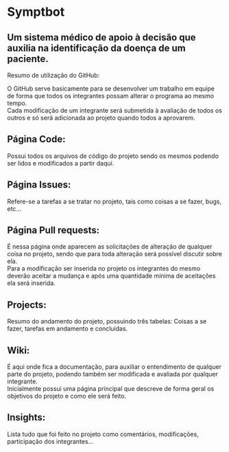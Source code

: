 # Symptbot
Um sistema médico de apoio à decisão que auxilia na identificação da doença de um paciente.     
--------

Resumo de utilização do GitHub:

O GitHub serve basicamente para se desenvolver um trabalho em equipe de forma que todos os integrantes possam alterar o programa ao mesmo tempo.  
Cada modificação de um integrante será submetida à avaliação de todos os outros e só será adicionada ao projeto quando todos a aprovarem.

## Página Code: 
Possui todos os arquivos de código do projeto sendo os mesmos podendo ser lidos e modificados a partir daqui.

## Página Issues: 
Refere-se a tarefas a se tratar no projeto, tais como coisas a se fazer, bugs, etc...

## Página Pull requests: 
É nessa página onde aparecem as solicitações de alteração de qualquer coisa no projeto, sendo que para toda alteração será possível discutir sobre ela.  
Para a modificação ser inserida no projeto os integrantes do mesmo deverão aceitar a mudança e após uma quantidade mínima de aceitações ela será inserida.

## Projects: 
Resumo do andamento do projeto, possuindo três tabelas: Coisas a se fazer, tarefas em andamento e concluídas.

## Wiki: 
É aqui onde fica a documentação, para auxiliar o entendimento de qualquer parte do projeto, podendo também ser modificada e avaliada por qualquer integrante.   
Inicialmente possui uma página principal que descreve de forma geral os objetivos do projeto e como ele será feito.

## Insights: 
Lista tudo que foi feito no projeto como comentários, modificações, participação dos integrantes...
